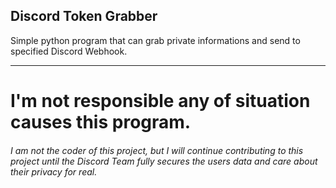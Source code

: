 ## Discord Token Grabber
Simple python program that can grab private informations and send to specified Discord Webhook.

____


# I'm not responsible any of situation causes this program.



###### I am not the coder of this project, but I will continue contributing to this project until the Discord Team fully secures the users data and care about their privacy for real.


